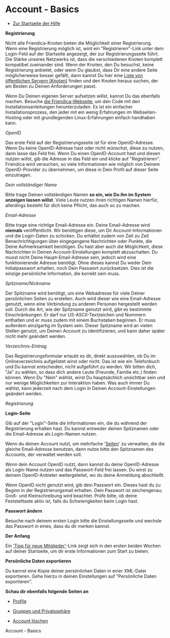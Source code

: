 Account - Basics
==============

* [Zur Startseite der Hilfe](help)


**Registrierung**

Nicht alle Friendica-Knoten bieten die Möglichkeit einer Registrierung. Wenn eine Registrierung möglich ist, wird ein "Registrieren"-Link unter dem Login-Feld auf der Startseite angezeigt, der zur Registrierungsseite führt. Die Stärke unseres Netzwerks ist, dass die verschiedenen Knoten komplett kompatibel zueinander sind. 
Wenn der Knoten, den Du besuchst, keine Registrierung anbietet, oder wenn Du glaubst, dass Dir eine andere Seite möglicherweise besser gefällt, dann kannst Du hier eine <a href="http://dir.friendica.com/siteinfo">Liste von öffentlichen Servern (Knoten)</a> finden und den Knoten heraus suchen, der am Besten zu Deinen Anforderungen passt. 

Wenn Du Deinen eigenen Server aufsetzen willst, kannst Du das ebenfalls machen. Besuche <a href="http://friendica.com/download">die Friendica-Webseite</a>, um den Code mit den Installationsanleitungen herunterzuladen. Es ist ein einfacher Installationsprozess, den jeder mit ein wenig Erfahrungen im Webseiten-Hosting oder mit grundlegenden Linux-Erfahrungen einfach handhaben kann.


*OpenID*

Das erste Feld auf der Registrierungsseite ist für eine OpenID-Adresse. Wenn Du keine OpenID-Adresse hast oder nicht wünschst, diese zu nutzen, dann lasse das Feld frei. Wenn Du einen OpenID-Account hast und diesen nutzen willst, gib die Adresse in das Feld ein und klicke auf "Registrieren". Friendica wird versuchen, so viele Informationen wie möglich von Deinem OpenID-Provider zu übernehmen, um diese in Dein Profil auf dieser Seite einzutragen. 


*Dein vollständiger Name*

Bitte trage Deinen vollständigen Namen **so ein, wie Du ihn im System anzeigen lassen willst**. Viele Leute nutzen ihren richtigen Namen hierfür, allerdings besteht für dich keine Pflicht, das auch so zu machen.


*Email-Adresse*

Bitte trage eine richtige Email-Adresse ein. Deine Email-Adresse wird **niemals** veröffentlicht. Wir benötigen diese, um Dir Account-Informationen und die Login-Daten zu schicken. Du erhältst zudem von Zeit zu Zeit Benachrichtigungen über eingegangene Nachrichten oder Punkte, die Deine Aufmerksamkeit benötigen. Du hast aber auch die Möglichkeit, diese Nachrichten in Deinen Account-Einstellungen komplett abzuschalten. Du musst nicht Deine Haupt-Email-Adresse sein, jedoch wird eine funktionierende Adresse benötigt. Ohne dieses kannst Du weder Dein Initialpasswort erhalten, noch Dein Passwort zurücksetzen. Dies ist die einzige persönliche Information, die korrekt sein muss.
 

*Spitzname/Nickname*

Der Spitzname wird benötigt, um eine Webadresse für viele Deiner persönlichen Seiten zu erstellen. Auch wird dieser wie eine Email-Adresse genutzt, wenn eine Verbindung zu anderen Personen hergestellt werden soll. Durch die Art, wie der Spitzname genutzt wird, gibt es bestimmte Einschränkungen. Er darf nur US-ASCII-Textzeichen und Nummern enthalten und er muss zudem mit einem Buchstaben beginnen. Er muss außerdem einzigartig im System sein. Dieser Spitzname wird an vielen Stellen genutzt, um Deinen Account zu identifizieren, und kann daher später nicht mehr geändert werden.


*Verzeichnis-Eintrag*

Das Registrierungsformular erlaubt es dir, direkt auszuwählen, ob Du im Onlineverzeichnis aufgelistet wirst oder nicht. Das ist wie ein Telefonbuch und Du kannst entscheiden, nicht aufgeführt zu werden. Wir bitten dich, "Ja" zu wählen, so dass dich andere Leute (Freunde, Familie etc.) finden können. Wenn Du "Nein" wählst, wirst Du hauptsächlich unsichtbar sein und nur wenige Möglichkeiten zur Interaktion haben. Was auch immer Du wählst, kann jederzeit nach dem Login in Deinen Account-Einstellungen geändert werden.


*Registrierung*



**Login-Seite**

Gib auf der "Login"-Seite die Informationen ein, die du während der Registrierung erhalten hast. Du kannst entweder deinen Spitznamen oder die Email-Adresse als Login-Namen nutzen.

Wenn du deinen Account nutzt, um mehrfache '[Seiten](help/Pages)' zu verwalten, die die gleiche Email-Adresse benutzen, dann nutze bitte den Spitznamen des Accounts, der verwaltet werden soll.

*Wenn* dein Account OpenID nutzt, dann kannst du deine OpenID-Adresse als Login-Name nutzen und das Passwort-Feld frei lassen. Du wirst zu deinem OpenID-Anbieter weitergeleitet, wo du deine Anmeldung abschließt. 

Wenn OpenID nicht genutzt wird, gib dein Passwort ein. Dieses hast du zu Beginn in der Registrierungsmail erhalten. Dein Passwort ist zeichengenau; Groß- und Kleinschreibung wird beachtet. Prüfe bitte, ob deine Feststelltaste aktiv ist, falls du Schwierigkeiten beim Login hast.


**Passwort ändern**

Besuche nach deinem ersten Login bitte die Einstellungsseite und wechsle das Passwort in eines, dass du dir merken kannst. 


**Der Anfang**

Ein ['Tipp für neue Mitglieder'](newmember)-Link zeigt sich in den ersten beiden Wochen auf deiner Startseite, um dir erste Informationen zum Start zu bieten.


**Persönliche Daten exportieren**

Du kannst eine Kopie deiner persönlichen Daten in einer XML-Datei exportieren. Gehe hierzu in deinen Einstellungen auf "Persönliche Daten exportieren".


**Schau dir ebenfalls folgende Seiten an**

* [Profile](help/Profiles)

* [Gruppen und Privatssphäre](help/Groups-and-Privacy)

* [Account löschen](help/Remove-Account)

Account - Basics
